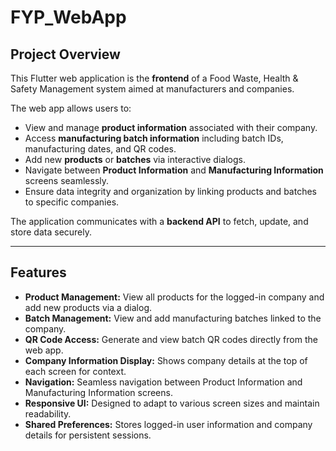 # FYP_WebApp
## Project Overview
This Flutter web application is the **frontend** of a Food Waste, Health & Safety Management system aimed at manufacturers and companies.  

The web app allows users to:
- View and manage **product information** associated with their company.
- Access **manufacturing batch information** including batch IDs, manufacturing dates, and QR codes.
- Add new **products** or **batches** via interactive dialogs.
- Navigate between **Product Information** and **Manufacturing Information** screens seamlessly.
- Ensure data integrity and organization by linking products and batches to specific companies.

The application communicates with a **backend API** to fetch, update, and store data securely.

---

## Features
- **Product Management:** View all products for the logged-in company and add new products via a dialog.  
- **Batch Management:** View and add manufacturing batches linked to the company.  
- **QR Code Access:** Generate and view batch QR codes directly from the web app.  
- **Company Information Display:** Shows company details at the top of each screen for context.  
- **Navigation:** Seamless navigation between Product Information and Manufacturing Information screens.  
- **Responsive UI:** Designed to adapt to various screen sizes and maintain readability.  
- **Shared Preferences:** Stores logged-in user information and company details for persistent sessions.  
